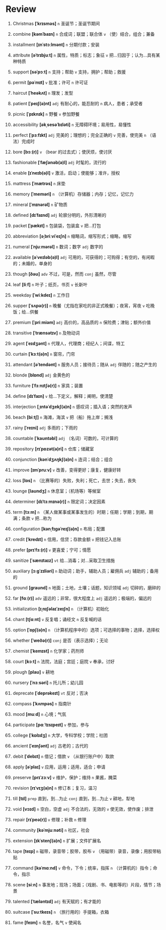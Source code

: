 # Review
1. Christmas **[ˈkrɪsməs]** `n` 圣诞节；圣诞节期间

2. combine **[kəmˈbaɪn]** `n` 合成词；联盟；联合体 `v` （使）结合，组合；兼备

3. installment **[ɪnˈstɔːlmənt]** `n` 分期付款；安装

4. attribute **[əˈtrɪbjuːt]** `n` 属性，特质；标志；象征 `v` 把...归因于；认为...具有某种特质

5. support **[səˈpɔːt]** `n` 支持；帮助 `v` 支持，拥护；帮助；救援

6. permit **[pəˈmɪt]** `v` 批准；许可 `n` 许可证

7. haircut **[ˈheəkʌt]** `n` 理发；发型

8. patient **[ˈpeɪʃ(ə)nt]** `adj` 有耐心的，能忍耐的 `n` 病人，患者；承受者

9. picnic **[ˈpɪknɪk]** `n` 野餐 `v` 参加野餐

10. accessibility **[əkˌsesəˈbɪləti]** `n` 无障碍环境；易用性，易懂性

11. perfect **[ˈpɜːfɪkt]** `adj` 完美的；理想的；完全正确的 `v` 完善，使完美 `n` （语法）完成时

12. bore **[bɔː(r)]** `v` （bear 的过去式）；使厌烦，使讨厌

13. fashionable **[ˈfæʃənəb(ə)l]** `adj` 时髦的，流行的

14. enable **[ɪˈneɪb(ə)l]** `v` 激活，启动；使能够；准许，授权

15. mattress **[ˈmætrəs]** `n` 床垫

16. memory **[ˈmeməri]** `n` （计算机）存储器；内存；记忆，记忆力

17. mineral **[ˈmɪnərəl]** `n` 矿物质

18. defined **[dɪˈfaɪnd]** `adj` 轮廓分明的，外形清晰的

19. packet **[ˈpækɪt]** `n` 包装袋，包装盒 `v` 把...打包

20. abbreviation **[əˌbriːviˈeɪʃn]** `n` 缩略词，缩写形式；缩略，缩写

21. numeral **[ˈnjuːmərəl]** `n` 数词；数字 `adj` 数字的

22. available **[əˈveɪləb(ə)l]** `adj` 可用的，可获得的；可购得；有空的，有闲暇的；未婚的，单身的

23. though **[ðəʊ]** `adv` 不过，可是，然而 `conj` 虽然，尽管

24. leaf **[liːf]** `n` 叶子；纸页，书页 `v` 长新叶

25. weekday **[ˈwiːkdeɪ]** `n` 工作日

26. supper **[ˈsʌpə(r)]** `n` 晚餐（尤指在家吃的非正式晚餐）；夜宵，宵夜 `v` 吃晚饭；给...供餐

27. premium **[ˈpriːmiəm]** `adj` 高价的，高品质的 `n` 保险费；津贴；额外价值

28. transitive **[ˈtrænsətɪv]** `n` 及物动词

29. agent **[ˈeɪdʒənt]** `n` 代理人，代理商；经纪人；间谍，特工

30. curtain **[ˈkɜːt(ə)n]** `n` 窗帘，门帘

31. attendant **[əˈtendənt]** `n` 服务人员；接待员；随从 `adj` 伴随的；随之产生的

32. blonde **[blɒnd]** `adj` 金黄色的

33. furniture **[ˈfɜːnɪtʃə(r)]** `n` 家具；装置

34. define **[dɪˈfaɪn]** `v` 给...下定义，解释；阐明，使清楚

35. interjection **[ˌɪntəˈdʒekʃ(ə)n]** `n` 感叹词；插入语；突然的发声

36. beach **[biːtʃ]** `n` 海滩，海滨 `v` 把（船）拖上岸；搁浅

37. rainy **[ˈreɪni]** `adj` 多雨的；下雨的

38. countable **[ˈkaʊntəbl]** `adj` （名词）可数的，可计算的

39. repository **[rɪˈpɒzət(ə)ri]** `n` 仓库；储藏室

40. conjunction **[kənˈdʒʌŋkʃ(ə)n]** `n` 连词；结合；组合

41. improve **[ɪmˈpruːv]** `v` 改善，变得更好；康复，健康好转

42. loss **[lɒs]** `n` （比赛等的）失败，失利；死亡，去世；失去，丧失

43. lounge **[laʊndʒ]** `n` 休息室；（机场等）等候室

44. determiner **[dɪˈtɜːmɪnə(r)]** `n` 限定词；决定因素

45. term **[tɜːm]** `n` （某人做某事或某事发生的）时期；任期；学期；到期，期满；条款 `v` 把...称为

46. configuration **[kənˌfɪɡəˈreɪʃ(ə)n]** `n` 布局；配置

47. credit **[ˈkredɪt]** `n` 信用，信贷；存款金额 `v` 把钱记入总账

48. prefer **[prɪˈfɜː(r)]** `v` 更喜爱；宁可；情愿

49. sanitize **[ˈsænɪtaɪz]** `vt` 给...消毒；对...采取卫生措施

50. auxiliary **[ɔːɡˈzɪliəri]** `n` 助动词；助手，辅助人员；雇佣兵 `adj` 辅助的；备用的

51. ground **[ɡraʊnd]** `n` 地面；土地，土壤；话题，知识领域 `adj` 切碎的，磨碎的

52. far **[fɑː(r)]** `adv` 遥远的；非常，很大程度上 `adj` 遥远的；极端的，偏远的

53. initialization **[ɪˌnɪʃəlaɪˈzeɪʃn]** `n` （计算机）初始化

54. chant **[tʃɑːnt]** `v` 反复唱；诵经文 `n` 反复喊的话

55. option **[ˈɒpʃ(ə)n]** `n` （计算机程序中的）选项；可选择的事物；选择，选择权

56. whether **[ˈweðə(r)]** `conj` 是否（表示选择）；无论

57. chemist **[ˈkemɪst]** `n` 化学家；药剂师

58. court **[kɔːt]** `n` 法院，法庭；宫廷；庭院 `v` 奉承，讨好

59. plough **[plaʊ]** `v` 耕地

60. nursery **[ˈnɜːsəri]** `n` 托儿所；幼儿园

61. deprecate **[ˈdeprəkeɪt]** `vt` 反对；否决

62. compass **[ˈkʌmpəs]** `n` 指南针

63. mood **[muːd]** `n` 心境；气氛

64. participate **[pɑːˈtɪsɪpeɪt]** `v` 参加，参与

65. college **[ˈkɒlɪdʒ]** `n` 大学，专科学校；学院；社团

66. ancient **[ˈeɪnʃənt]** `adj` 古老的；古代的

67. debit **[ˈdebɪt]** `n` 借记；借款 `v` （从银行账户中）取款

68. apply **[əˈplaɪ]** `v` 应用，运用；适用，适合；申请

69. preserve **[prɪˈzɜːv]** `v` 维护，保护；维持 `n` 果酱，腌菜

70. revision **[rɪˈvɪʒ(ə)n]** `n` 修订本；复习，温习

71. till **[tɪl]** `prep` 直到，到...为止 `conj` 直到，到...为止 `v` 耕地，犁地

72. void **[vɔɪd]** `n` 空白，空虚 `adj` 不合法的，无效的 `v` 使无效，使作废；排泄

73. repair **[rɪˈpeə(r)]** `v` 修理；补救 `n` 修理

74. community **[kəˈmjuːnəti]** `n` 社区，社会

75. extension **[ɪkˈstenʃ(ə)n]** `n` 扩展；文件扩展名

76. tape **[teɪp]** `n` 磁带，录音带；胶带，胶布 `v` （用磁带）录音，录像；用胶带粘贴

77. command **[kəˈmɑːnd]** `v` 命令，下令；统率，指挥 `n` （计算机的）指令；命令，指示

78. scene **[siːn]** `n` 事发地；现场；场面；（戏剧、书、电影等的）片段，情节；场景

79. talented **[ˈtæləntɪd]** `adj` 有天赋的；有才能的

80. suitcase **[ˈsuːtkeɪs]** `n` （旅行用的）手提箱，衣箱

81. fame **[feɪm]** `n` 名誉，名气 `v` 使闻名

